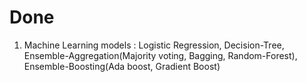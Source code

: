# Done

1. Machine Learning models : Logistic Regression, Decision-Tree, Ensemble-Aggregation(Majority voting, Bagging, Random-Forest), Ensemble-Boosting(Ada boost, Gradient Boost)
